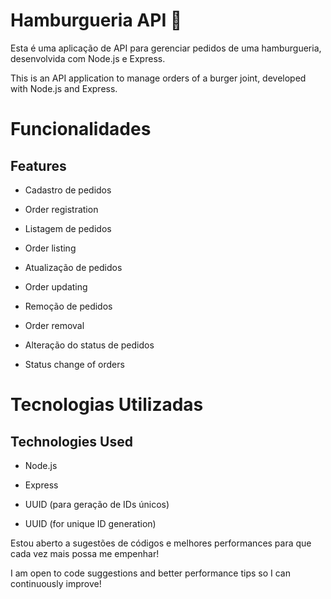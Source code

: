 # Hamburgueria API 🍔

Esta é uma aplicação de API para gerenciar pedidos de uma hamburgueria, desenvolvida com Node.js e Express.

This is an API application to manage orders of a burger joint, developed with Node.js and Express.

# Funcionalidades

## Features

- Cadastro de pedidos
- Order registration

- Listagem de pedidos
- Order listing

- Atualização de pedidos
- Order updating

- Remoção de pedidos
- Order removal

- Alteração do status de pedidos
- Status change of orders

# Tecnologias Utilizadas

 ## Technologies Used

- Node.js

- Express

- UUID (para geração de IDs únicos)
- UUID (for unique ID generation)

Estou aberto a sugestões de códigos e melhores performances para que cada vez mais possa me empenhar!

I am open to code suggestions and better performance tips so I can continuously improve!
